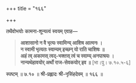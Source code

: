 +++
title = "१६६"

+++

तथैवोभयोः कामना-शून्यत्वं स्वयम् एवाह—


> **आशासानो न वै भृत्यः स्वामिन्य् आशिष आत्मनः ।**  
> **न स्वामी भृत्यतः स्वाम्यम् इच्छन् यो राति चाशिषः ॥**  
> **अहं त्व् अकामस् त्वद्-भक्तस् त्वं च स्वाम्य् अनपाश्रयः ।**  
> **नान्यथेहावयोर् अर्थो राज-सेवकयोर् इव ॥** [भा।पु। ७.१०.५-६]

स्पष्टम् ॥ ७.१० ॥ श्री-प्रह्लादः श्री-नृसिंहदेवम् ॥ १६६ ॥
